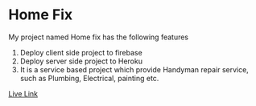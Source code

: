 # Home Fix
My project named Home fix has the following features
1. Deploy client side project to firebase 
2. Deploy server side project to Heroku 
3. It is a service based project which provide Handyman repair service,
   such as Plumbing, Electrical, painting etc.

<a href="" >Live Link</a>